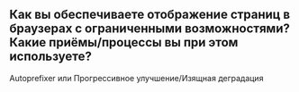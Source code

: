 ## Как вы обеспечиваете отображение страниц в браузерах с ограниченными возможностями? Какие приёмы/процессы вы при этом используете?

Autoprefixer или Прогрессивное улучшение/Изящная деградация